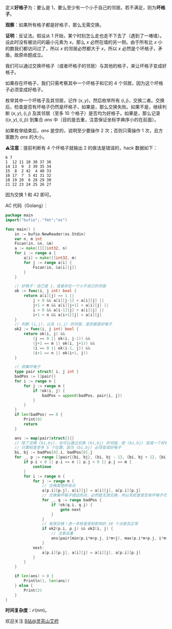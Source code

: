 定义**好格子**为：要么是 $1$，要么至少有一个小于自己的邻居。若不满足，则为**坏格子**。

**观察**：如果所有格子都是好格子，那么无需交换。

**证明**：反证法。假设从 $1$ 开始，某个时刻怎么走也走不下去了（遇到了一堵墙）。设此时没有被访问的最小元素为 $x$，那么 $x$ 必然在墙的另一侧。由于所有比 $x$ 小的数我们都访问过了，所以 $x$ 的邻居必然都大于 $x$，所以 $x$ 必然是个坏格子，矛盾，故原命题成立。

我们可以通过交换坏格子（或者坏格子的邻居）与其他的格子，来让坏格子变成好格子。

如果存在坏格子，我们只需考察其中一个坏格子和它的 $4$ 个邻居，因为这个坏格子必须变成好格子。

枚举其中一个坏格子及其邻居，记作 $(x,y)$，然后枚举所有 $(i,j)$，交换二者。交换后，检查是否有坏格子仍然是坏格子，如果是，那么交换失败。如果不是，继续判断 $(x,y),(i,j)$ 及其邻居（至多 $10$ 个格子）是否均为好格子。如果是，那么记录 $((x,y),(i,j))$ 到集合 $\textit{ans}$ 中（目的是去重，注意保证坐标字典序小的在前面）。

如果枚举结束后，$\textit{ans}$ 是空的，说明至少要操作 $2$ 次；否则只需操作 $1$ 次，且方案数为 $\textit{ans}$ 的大小。

⚠**注意**：提前判断有 $4$ 个坏格子就输出 $2$ 的做法是错误的，hack 数据如下：

```
6 7
1  12 11 10 38 37 36
14 13  9  3 39 35 34
15  8  2 42  4 40 33
16 17  7  5 41 31 32
18 19 20  6 28 29 30
21 22 23 24 25 26 27
```

因为交换 $1$ 和 $42$ 即可。

AC 代码（Golang）：

```go
package main
import("bufio";."fmt";"os")

func main() {
	in := bufio.NewReader(os.Stdin)
	var n, m int
	Fscan(in, &n, &m)
	a := make([][]int32, n)
	for i := range a {
		a[i] = make([]int32, m)
		for j := range a[i] {
			Fscan(in, &a[i][j])
		}
	}

	// 好格子：自己是 1，或者存在一个小于自己的邻居
	ok := func(i, j int) bool {
		return a[i][j] == 1 ||
			j > 0 && a[i][j-1] < a[i][j] ||
			j+1 < m && a[i][j+1] < a[i][j] ||
			i > 0 && a[i-1][j] < a[i][j] ||
			i+1 < n && a[i+1][j] < a[i][j]
	}
	// 判断 (i,j)，以及 (i,j) 的邻居，是否都是好格子
	ok2 := func(i, j int) bool {
		return ok(i, j) &&
			(j == 0 || ok(i, j-1)) &&
			(j+1 == m || ok(i, j+1)) &&
			(i == 0 || ok(i-1, j)) &&
			(i+1 == n || ok(i+1, j))
	}

	// 收集坏格子
	type pair struct{ i, j int }
	badPos := []pair{}
	for i := range n {
		for j := range m {
			if !ok(i, j) {
				badPos = append(badPos, pair{i, j})
			}
		}
	}
	if len(badPos) == 0 {
		Print(0)
		return
	}

	ans := map[pair]struct{}{}
	// 除了交换 (bi,bj)，也可以通过交换 (bi,bj) 的邻居，使 (bi,bj) 变成一个好格子
	// 只需检查至多 5 个位置，因为 (bi,bj) 必须变成好格子
	bi, bj := badPos[0].i, badPos[0].j
	for _, p := range []pair{{bi, bj}, {bi, bj - 1}, {bi, bj + 1}, {bi - 1, bj}, {bi + 1, bj}} {
		if p.i < 0 || p.i == n || p.j < 0 || p.j == m {
			continue
		}
		for i := range n {
			for j := range m {
				// 交换其他所有点
				a[p.i][p.j], a[i][j] = a[i][j], a[p.i][p.j]
				// 交换离坏格子很远的点，必然是无效交换，所以先检查是否有坏格子仍然是坏格子
				for _, q := range badPos {
					if !ok(q.i, q.j) {
						goto next
					}
				}
				// 有效交换！进一步检查受到影响的 10 个点是否正常
				if ok2(p.i, p.j) && ok2(i, j) {
					// 注意去重
					ans[pair{min(p.i*m+p.j, i*m+j), max(p.i*m+p.j, i*m+j)}] = struct{}{}
				}
			next:
				a[p.i][p.j], a[i][j] = a[i][j], a[p.i][p.j]
			}
		}
	}

	if len(ans) > 0 {
		Println(1, len(ans))
	} else {
		Print(2)
	}
}
```

**时间复杂度**：$\mathcal{O}(nm)$。

欢迎关注 [B站@灵茶山艾府](https://space.bilibili.com/206214)
